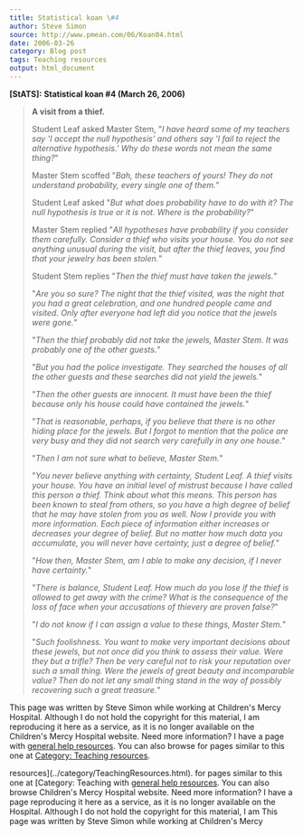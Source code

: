 ```yaml
---
title: Statistical koan \#4
author: Steve Simon
source: http://www.pmean.com/06/Koan04.html
date: 2006-03-26
category: Blog post
tags: Teaching resources
output: html_document
---
```

**[StATS]:** **Statistical koan \#4 (March 26,
2006)**

> **A visit from a thief.**
>
> Student Leaf asked Master Stem, \"*I have heard some of my teachers
> say \'I accept the null hypothesis\' and others say \'I fail to reject
> the alternative hypothesis.\' Why do these words not mean the same
> thing?*\"
>
> Master Stem scoffed \"*Bah, these teachers of yours! They do not
> understand probability, every single one of them.*\"
>
> Student Leaf asked \"*But what does probability have to do with it?
> The null hypothesis is true or it is not. Where is the probability?*\"
>
> Master Stem replied \"*All hypotheses have probability if you consider
> them carefully. Consider a thief who visits your house. You do not see
> anything unusual during the visit, but after the thief leaves, you
> find that your jewelry has been stolen.*\"
>
> Student Stem replies \"*Then the thief must have taken the jewels.*\"
>
> \"*Are you so sure? The night that the thief visited, was the night
> that you had a great celebration, and one hundred people came and
> visited. Only after everyone had left did you notice that the jewels
> were gone.*\"
>
> \"*Then the thief probably did not take the jewels, Master Stem. It
> was probably one of the other guests.*\"
>
> \"*But you had the police investigate. They searched the houses of all
> the other guests and these searches did not yield the jewels.*\"
>
> \"*Then the other guests are innocent. It must have been the thief
> because only his house could have contained the jewels.*\"
>
> \"*That is reasonable, perhaps, if you believe that there is no other
> hiding place for the jewels. But I forgot to mention that the police
> are very busy and they did not search very carefully in any one
> house.*\"
>
> \"*Then I am not sure what to believe, Master Stem.*\"
>
> \"*You never believe anything with certainty, Student Leaf. A thief
> visits your house. You have an initial level of mistrust because I
> have called this person a thief. Think about what this means. This
> person has been known to steal from others, so you have a high degree
> of belief that he may have stolen from you as well. Now I provide you
> with more information. Each piece of information either increases or
> decreases your degree of belief. But no matter how much data you
> accumulate, you will never have certainty, just a degree of belief.*\"
>
> \"*How then, Master Stem, am I able to make any decision, if I never
> have certainty.*\"
>
> \"*There is balance, Student Leaf. How much do you lose if the thief
> is allowed to get away with the crime? What is the consequence of the
> loss of face when your accusations of thievery are proven false?*\"
>
> \"*I do not know if I can assign a value to these things, Master
> Stem.*\"
>
> \"*Such foolishness. You want to make very important decisions about
> these jewels, but not once did you think to assess their value. Were
> they but a trifle? Then be very careful not to risk your reputation
> over such a small thing. Were the jewels of great beauty and
> incomparable value? Then do not let any small thing stand in the way
> of possibly recovering such a great treasure.*\"

This page was written by Steve Simon while working at Children\'s Mercy
Hospital. Although I do not hold the copyright for this material, I am
reproducing it here as a service, as it is no longer available on the
Children\'s Mercy Hospital website. Need more information? I have a page
with [general help resources](../GeneralHelp.html). You can also browse
for pages similar to this one at [Category: Teaching
resources](../category/TeachingResources.html).
<!---More--->
resources](../category/TeachingResources.html).
for pages similar to this one at [Category: Teaching
with [general help resources](../GeneralHelp.html). You can also browse
Children\'s Mercy Hospital website. Need more information? I have a page
reproducing it here as a service, as it is no longer available on the
Hospital. Although I do not hold the copyright for this material, I am
This page was written by Steve Simon while working at Children\'s Mercy

<!---Do not use
**[StATS]:** **Statistical koan \#4 (March 26,
This page was written by Steve Simon while working at Children\'s Mercy
Hospital. Although I do not hold the copyright for this material, I am
reproducing it here as a service, as it is no longer available on the
Children\'s Mercy Hospital website. Need more information? I have a page
with [general help resources](../GeneralHelp.html). You can also browse
for pages similar to this one at [Category: Teaching
resources](../category/TeachingResources.html).
--->

